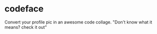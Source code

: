 # codeface
Convert your profile pic in an awesome code collage. "Don't know what it means? check it out"
